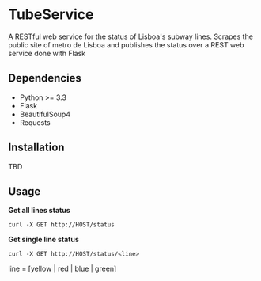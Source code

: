 # TubeService
A RESTful web service for the status of Lisboa's subway lines.
Scrapes the public site of metro de Lisboa and publishes the status over a REST web service done with Flask

## Dependencies
* Python >= 3.3
* Flask
* BeautifulSoup4
* Requests

## Installation
TBD

## Usage

**Get all lines status**

    curl -X GET http://HOST/status
    
**Get single line status**

    curl -X GET http://HOST/status/<line>
    
line = [yellow | red | blue | green]
